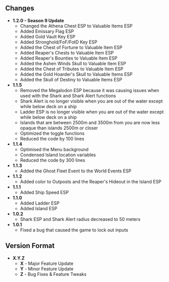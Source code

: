 ## Changes
- **1.2.0 - Season 9 Update**
  + Changed the Athena Chest ESP to Valuable Items ESP
  + Added Emissary Flag ESP
  + Added Gold Vault Key ESP
  + Added Stronghold/FoF/FotD Key ESP
  + Added the Chest of Fortune to Valuable Item ESP
  + Added Reaper's Chests to Valuable Item ESP
  + Added Reaper's Bounties to Valuable Item ESP
  + Added the Ashen Winds Skull to Valuable Item ESP
  + Added the Chest of Tributes to Valuable Item ESP
  + Added the Gold Hoarder's Skull to Valuable Items ESP
  + Added the Skull of Destiny to Valuable Items ESP
- **1.1.5**
  + Removed the Megalodon ESP because it was causing issues when used with the Shark and Shark Alert functions
  + Shark Alert is no longer visible when you are out of the water except while below deck on a ship
  + Ladder ESP is no longer visible when you are out of the water except while below deck on a ship
  + Islands that are between 2500m and 3500m from you are now less opaque than islands 2500m or closer
  + Optimized the toggle functions
  + Reduced the code by 100 lines
- **1.1.4**
  + Optimised the Menu background
  + Condensed Island location variables
  + Reduced the code by 300 lines
- **1.1.3**
  + Added the Ghost Fleet Event to the World Events ESP
- **1.1.2**
  + Added color to Outposts and the Reaper's Hideout in the Island ESP
- **1.1.1**
  + Added Ship Speed ESP
- **1.1.0**
  + Added Ladder ESP
  + Added Island ESP
- **1.0.2** 
  + Shark ESP and Shark Alert radius decreased to 50 meters
- **1.0.1** 
  + Fixed a bug that caused the game to lock out inputs

## Version Format
  - **X.Y.Z**
    + **X** - Major Feature Update
    + **Y** - Minor Feature Update
    + **Z** - Bug Fixes & Feature Tweaks
